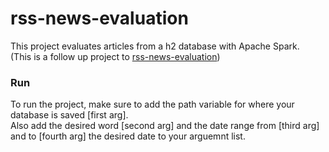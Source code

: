 # rss-news-evaluation
  
This project evaluates articles from a h2 database with Apache Spark.    
(This is a follow up project to [rss-news-evaluation](https://github.com/MaxManthey/rss-news-persistence))
  
### Run
  
To run the project, make sure to add the path variable for where your database is saved [first arg].  
Also add the desired word [second arg] and the date range from [third arg] and to [fourth arg] the desired date to your arguemnt list.
